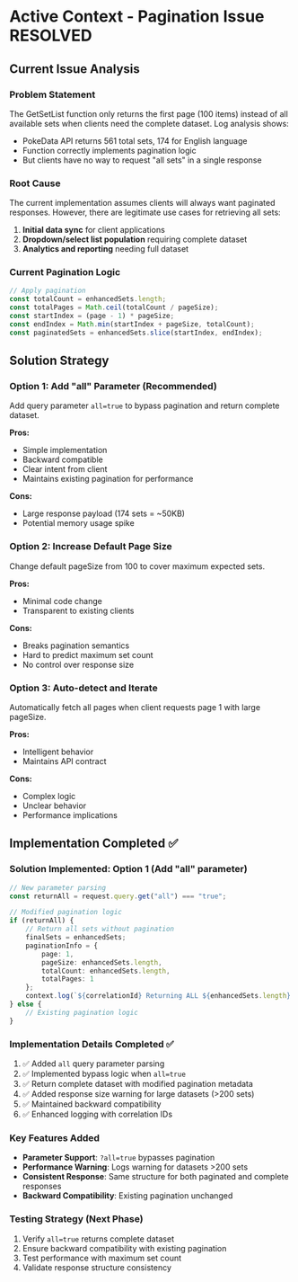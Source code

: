 # Active Context - Pagination Issue RESOLVED

## Current Issue Analysis

### Problem Statement
The GetSetList function only returns the first page (100 items) instead of all available sets when clients need the complete dataset. Log analysis shows:
- PokeData API returns 561 total sets, 174 for English language
- Function correctly implements pagination logic
- But clients have no way to request "all sets" in a single response

### Root Cause
The current implementation assumes clients will always want paginated responses. However, there are legitimate use cases for retrieving all sets:
1. **Initial data sync** for client applications
2. **Dropdown/select list population** requiring complete dataset
3. **Analytics and reporting** needing full dataset

### Current Pagination Logic
```typescript
// Apply pagination
const totalCount = enhancedSets.length;
const totalPages = Math.ceil(totalCount / pageSize);
const startIndex = (page - 1) * pageSize;
const endIndex = Math.min(startIndex + pageSize, totalCount);
const paginatedSets = enhancedSets.slice(startIndex, endIndex);
```

## Solution Strategy

### Option 1: Add "all" Parameter (Recommended)
Add query parameter `all=true` to bypass pagination and return complete dataset.

**Pros:**
- Simple implementation
- Backward compatible
- Clear intent from client
- Maintains existing pagination for performance

**Cons:**
- Large response payload (174 sets = ~50KB)
- Potential memory usage spike

### Option 2: Increase Default Page Size
Change default pageSize from 100 to cover maximum expected sets.

**Pros:**
- Minimal code change
- Transparent to existing clients

**Cons:**
- Breaks pagination semantics
- Hard to predict maximum set count
- No control over response size

### Option 3: Auto-detect and Iterate
Automatically fetch all pages when client requests page 1 with large pageSize.

**Pros:**
- Intelligent behavior
- Maintains API contract

**Cons:**
- Complex logic
- Unclear behavior
- Performance implications

## Implementation Completed ✅

### Solution Implemented: Option 1 (Add "all" parameter)
```typescript
// New parameter parsing
const returnAll = request.query.get("all") === "true";

// Modified pagination logic
if (returnAll) {
    // Return all sets without pagination
    finalSets = enhancedSets;
    paginationInfo = {
        page: 1,
        pageSize: enhancedSets.length,
        totalCount: enhancedSets.length,
        totalPages: 1
    };
    context.log(`${correlationId} Returning ALL ${enhancedSets.length} sets (all=true parameter)`);
} else {
    // Existing pagination logic
}
```

### Implementation Details Completed ✅
1. ✅ Added `all` query parameter parsing
2. ✅ Implemented bypass logic when `all=true`
3. ✅ Return complete dataset with modified pagination metadata
4. ✅ Added response size warning for large datasets (>200 sets)
5. ✅ Maintained backward compatibility
6. ✅ Enhanced logging with correlation IDs

### Key Features Added
- **Parameter Support**: `?all=true` bypasses pagination
- **Performance Warning**: Logs warning for datasets >200 sets
- **Consistent Response**: Same structure for both paginated and complete responses
- **Backward Compatibility**: Existing pagination unchanged

### Testing Strategy (Next Phase)
1. Verify `all=true` returns complete dataset
2. Ensure backward compatibility with existing pagination
3. Test performance with maximum set count
4. Validate response structure consistency